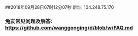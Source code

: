 ##2018年09月28日07时12分07秒 新址: 104.248.75.170
### 兔友常见问题及解答: https://github.com/wanggonging/d/blob/w/FAQ.md
